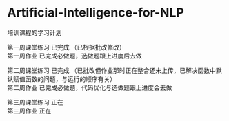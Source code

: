 # Artificial-Intelligence-for-NLP
培训课程的学习计划

第一周课堂练习  已完成      （已根据批改修改）    
第一周作业         已完成必做题，选做题跟上进度后去做    
    
第二周课堂练习   已完成     （已批改但作业那时正在整合还未上传，已解决函数中默认赋值函数的问题，与运行的顺序有关）    
第二周作业   已完成必做题，代码优化与选做题跟上进度会去做      
 
第三周课堂练习   正在    
第三周作业      正在






